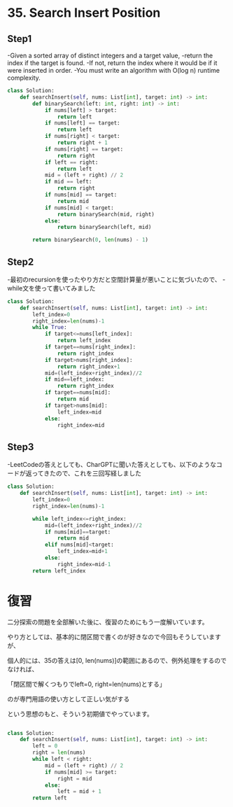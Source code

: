 
# 35. Search Insert Position

## Step1

-Given a sorted array of distinct integers and a target value, 
-return the index if the target is found. 
-If not, return the index where it would be if it were inserted in order.
-You must write an algorithm with O(log n) runtime complexity.


```python
class Solution:
    def searchInsert(self, nums: List[int], target: int) -> int:
        def binarySearch(left: int, right: int) -> int:
            if nums[left] > target:
                return left
            if nums[left] == target:
                return left
            if nums[right] < target:
                return right + 1
            if nums[right] == target:
                return right
            if left == right:
                return left
            mid = (left + right) // 2
            if mid == left:
                return right
            if nums[mid] == target:
                return mid
            if nums[mid] < target:
                return binarySearch(mid, right)
            else:
                return binarySearch(left, mid)

        return binarySearch(0, len(nums) - 1)
```

## Step2
-最初のrecursionを使ったやり方だと空間計算量が悪いことに気づいたので、
-while文を使って書いてみました

```python
class Solution:
    def searchInsert(self, nums: List[int], target: int) -> int:
        left_index=0
        right_index=len(nums)-1
        while True:
            if target<=nums[left_index]:
                return left_index
            if target==nums[right_index]:
                return right_index
            if target>nums[right_index]:
                return right_index+1
            mid=(left_index+right_index)//2
            if mid==left_index:
                return right_index
            if target==nums[mid]:
                return mid
            if target>nums[mid]:
                left_index=mid
            else:
                right_index=mid
```




## Step3

-LeetCodeの答えとしても、CharGPTに聞いた答えとしても、以下のようなコードが返ってきたので、これを三回写経しました

```python
class Solution:
    def searchInsert(self, nums: List[int], target: int) -> int:
        left_index=0
        right_index=len(nums)-1

        while left_index<=right_index:
            mid=(left_index+right_index)//2
            if nums[mid]==target:
                return mid
            elif nums[mid]<target:
                left_index=mid+1
            else:
                right_index=mid-1
        return left_index
```

# 復習

二分探索の問題を全部解いた後に、復習のためにもう一度解いています。

やり方としては、基本的に閉区間で書くのが好きなので今回もそうしていますが、

個人的には、35の答えは[0, len(nums)]の範囲にあるので、例外処理をするのでなければ、

「閉区間で解くつもりでleft=0, right=len(nums)とする」

のが専門用語の使い方として正しい気がする

という思想のもと、そういう初期値でやっています。

```python

class Solution:
    def searchInsert(self, nums: List[int], target: int) -> int:
        left = 0
        right = len(nums)
        while left < right:
            mid = (left + right) // 2
            if nums[mid] >= target:
                right = mid
            else:
                left = mid + 1
        return left

```
